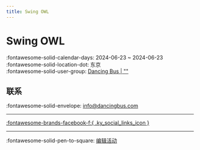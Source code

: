 ```yaml
---
title: Swing OWL
---
```


# Swing OWL 

:fontawesome-solid-calendar-days: 2024-06-23 ~ 2024-06-23  
:fontawesome-solid-location-dot: 东京  
:fontawesome-solid-user-group: [Dancing Bus | ""](https://swing.kids/ja_JP/dancing-bus)  


## 联系

:fontawesome-solid-envelope: <info@dancingbus.com>  

---

 [:fontawesome-brands-facebook-f:{ .ky_social_links_icon }](https://www.facebook.com/events/285108360932017)

---

:fontawesome-solid-pen-to-square: [编辑活动](https://github.com/swingdance/events/issues/new?assignees=&labels=update+event&projects=&template=03-update_entity.yml&title=Update%20Event%3A%202024%2Fja_JP%20%E2%80%A2%20Swing%20OWL&region=ja_JP&year=2024&id=swing-owl-06-2024&name=Swing%20OWL&org_id=dancing-bus)
